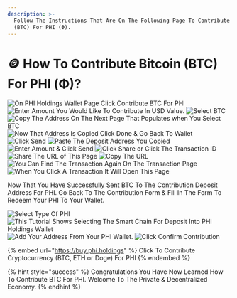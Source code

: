 ```yaml
---
description: >-
  Follow The Instructions That Are On The Following Page To Contribute Bitcoin
  (BTC) For PHI (Φ).
---
```


# 🪙 How To Contribute Bitcoin (BTC) For PHI (Φ)?

![On PHI Holdings Wallet Page Click Contribute BTC For PHI](../../../../../.gitbook/assets/IMG\_5428.jpg) ![Enter Amount You Would Like To Contribute In USD Value.](../../../../../.gitbook/assets/IMG\_5429.jpg) ![Select BTC](../../../../../.gitbook/assets/IMG\_5430.jpg) ![Copy The Address On The Next Page That Populates when You Select BTC](../../../../../.gitbook/assets/IMG\_5431.jpg) ![Now That Address Is Copied Click Done & Go Back To Wallet](<../../../../../.gitbook/assets/IMG\_5432 2.PNG>) ![Click Send](../../../../../.gitbook/assets/IMG\_5433.jpg) ![Paste The Deposit Address You Copied](<../../../../../.gitbook/assets/IMG\_5434 (1).jpg>) ![Enter Amount & Click Send](../../../../../.gitbook/assets/IMG\_5435.jpg) ![Click Share or Click The Transaction ID](<../../../../../.gitbook/assets/IMG\_5436 (1).jpg>) ![Share The URL of This Page](../../../../../.gitbook/assets/IMG\_5437.jpg) ![Copy The URL](../../../../../.gitbook/assets/IMG\_5438.jpg) ![You Can Find The Transaction Again On The Transaction Page](../../../../../.gitbook/assets/IMG\_5439.jpg) ![When You Click A Transaction It Will Open This Page](../../../../../.gitbook/assets/IMG\_5440.PNG)

Now That You Have Successfully Sent BTC To The Contribution Deposit Address For PHI. Go Back To The Contribution Form & Fill In The Form To Redeem Your PHI To Your Wallet.

![Select Type Of PHI](../../../../../.gitbook/assets/IMG\_5445.jpg) ![This Tutorial Shows Selecting The Smart Chain For Deposit Into PHI Holdings Wallet](../../../../../.gitbook/assets/IMG\_5446.jpg) ![Add Your Address From Your PHI Wallet.](../../../../../.gitbook/assets/IMG\_5447.jpg) ![Click Confirm Contribution](../../../../../.gitbook/assets/IMG\_5448.PNG)

{% embed url="https://buy.phi.holdings" %}
Click To Contribute Cryptocurrency (BTC, ETH or Doge) For PHI
{% endembed %}



{% hint style="success" %}
Congratulations You Have Now Learned How To Contribute BTC For PHI. Welcome To The Private & Decentralized Economy. &#x20;
{% endhint %}

